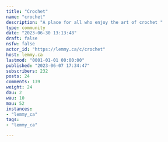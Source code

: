 ```yaml
---
title: "Crochet" 
name: "crochet"
description: "A place for all who enjoy the art of crochet "
type: community
date: "2023-06-30 13:13:48"
draft: false
nsfw: false
actor_id: "https://lemmy.ca/c/crochet"
host: lemmy.ca
lastmod: "0001-01-01 00:00:00"
published: "2023-06-07 17:34:47"
subscribers: 232
posts: 24
comments: 139
weight: 24
dau: 2
wau: 10
mau: 52
instances:
- "lemmy_ca"
tags: 
- "lemmy_ca"

---
```

